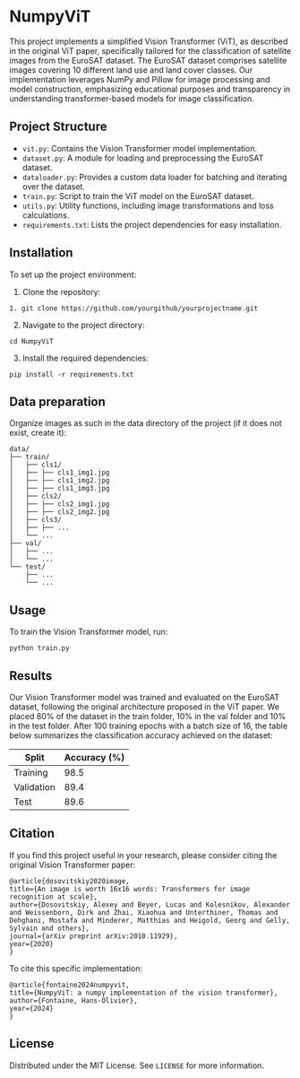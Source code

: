 # NumpyViT
This project implements a simplified Vision Transformer (ViT), as described in the original ViT paper, specifically tailored for the classification of satellite images from the EuroSAT dataset. The EuroSAT dataset comprises satellite images covering 10 different land use and land cover classes. Our implementation leverages NumPy and Pillow for image processing and model construction, emphasizing educational purposes and transparency in understanding transformer-based models for image classification.

## Project Structure

- `vit.py`: Contains the Vision Transformer model implementation.
- `dataset.py`: A module for loading and preprocessing the EuroSAT dataset.
- `dataloader.py`: Provides a custom data loader for batching and iterating over the dataset.
- `train.py`: Script to train the ViT model on the EuroSAT dataset.
- `utils.py`: Utility functions, including image transformations and loss calculations.
- `requirements.txt`: Lists the project dependencies for easy installation.

## Installation

To set up the project environment:

1. Clone the repository:
```
1. git clone https://github.com/yourgithub/yourprojectname.git
```
2. Navigate to the project directory:
```
cd NumpyViT
```
3. Install the required dependencies:
```
pip install -r requirements.txt
```

## Data preparation

Organize images as such in the data directory of the project (if it does not exist, create it):
```
data/
├── train/
│   ├── cls1/
│   ├── ├── cls1_img1.jpg
│   ├── ├── cls1_img2.jpg
│   ├── ├── cls1_img3.jpg
│   ├── cls2/
│   ├── ├── cls2_img1.jpg
│   ├── ├── cls2_img2.jpg
│   ├── cls3/
│   ├── ├── ...
│   └── ...
├── val/
│   ├── ...
│   └── ...
└── test/
    ├── ...
    └── ...
```

## Usage

To train the Vision Transformer model, run:
```
python train.py
```

## Results

Our Vision Transformer model was trained and evaluated on the EuroSAT dataset, following the original architecture proposed in the ViT paper. We placed 80% of the dataset in the train folder, 10% in the val folder and 10% in the test folder. After 100 training epochs with a batch size of 16, the table below summarizes the classification accuracy achieved on the dataset:

| Split    | Accuracy (%) |
|----------|--------------|
| Training | 98.5         |
| Validation | 89.4         |
| Test     | 89.6         |

## Citation

If you find this project useful in your research, please consider citing the original Vision Transformer paper:
```
@article{dosovitskiy2020image,
title={An image is worth 16x16 words: Transformers for image recognition at scale},
author={Dosovitskiy, Alexey and Beyer, Lucas and Kolesnikov, Alexander and Weissenborn, Dirk and Zhai, Xiaohua and Unterthiner, Thomas and Dehghani, Mostafa and Minderer, Matthias and Heigold, Georg and Gelly, Sylvain and others},
journal={arXiv preprint arXiv:2010.11929},
year={2020}
}
```
To cite this specific implementation:
```
@article{fontaine2024numpyvit,
title={NumpyViT: a numpy implementation of the vision transformer},
author={Fontaine, Hans-Olivier},
year={2024}
}
```

## License

Distributed under the MIT License. See `LICENSE` for more information.



